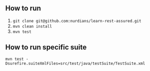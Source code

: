 ## How to run
1. `git clone git@github.com:nurdians/learn-rest-assured.git`
2. `mvn clean install`
3. `mvn test`

## How to run specific suite
`mvn test -Dsurefire.suiteXmlFiles=src/test/java/testSuite/TestSuite.xml`
